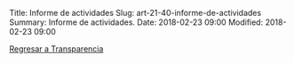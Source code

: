 Title: Informe de actividades
Slug: art-21-40-informe-de-actividades
Summary: Informe de actividades.
Date: 2018-02-23 09:00
Modified: 2018-02-23 09:00


[Regresar a Transparencia]({filename}/transparencia/transparencia.md)

